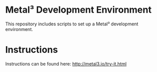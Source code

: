 Metal³ Development Environment
==============================

This repository includes scripts to set up a Metal³ development environment.

# Instructions

Instructions can be found here: http://metal3.io/try-it.html

 
